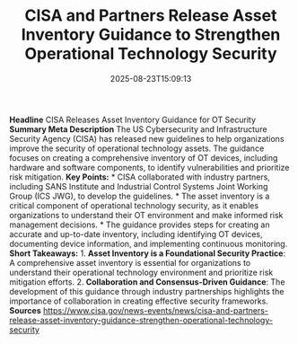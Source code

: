 ﻿---
title: "CISA and Partners Release Asset Inventory Guidance to Strengthen Operational Technology Security"
date: "2025-08-23T15:09:13"
category: "Markets"
summary: ""
slug: "cisa and partners release asset inventory guidance to streng"
source_urls:
  - "https://www.cisa.gov/news-events/news/cisa-and-partners-release-asset-inventory-guidance-strengthen-operational-technology-security"
seo:
  title: "CISA and Partners Release Asset Inventory Guidance to Strengthen Operational Technology Security | Hash n Hedge"
  description: ""
  keywords: ["news", "markets", "brief"]
---
**Headline** CISA Releases Asset Inventory Guidance for OT Security  **Summary Meta Description** The US Cybersecurity and Infrastructure Security Agency (CISA) has released new guidelines to help organizations improve the security of operational technology assets. The guidance focuses on creating a comprehensive inventory of OT devices, including hardware and software components, to identify vulnerabilities and prioritize risk mitigation.  **Key Points:**  * CISA collaborated with industry partners, including SANS Institute and Industrial Control Systems Joint Working Group (ICS JWG), to develop the guidelines. * The asset inventory is a critical component of operational technology security, as it enables organizations to understand their OT environment and make informed risk management decisions. * The guidance provides steps for creating an accurate and up-to-date inventory, including identifying OT devices, documenting device information, and implementing continuous monitoring.  **Short Takeaways:**  1. **Asset Inventory is a Foundational Security Practice**: A comprehensive asset inventory is essential for organizations to understand their operational technology environment and prioritize risk mitigation efforts. 2. **Collaboration and Consensus-Driven Guidance**: The development of this guidance through industry partnerships highlights the importance of collaboration in creating effective security frameworks.  **Sources** https://www.cisa.gov/news-events/news/cisa-and-partners-release-asset-inventory-guidance-strengthen-operational-technology-security 
